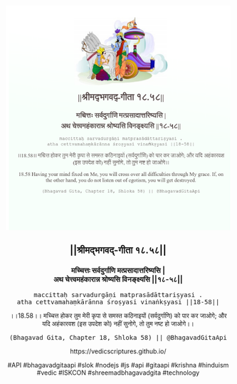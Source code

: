 <img src="../../asset/BG_18_58.png"/>
<center><h2>||श्रीमद्‍भगवद्‍-गीता १८.५८||</h2>
<h3>मच्चित्तः सर्वदुर्गाणि मत्प्रसादात्तरिष्यसि |<br/>अथ चेत्त्वमहंकारान्न श्रोष्यसि विनङ्क्ष्यसि ||१८-५८||</h3>
<pre>maccittaḥ sarvadurgāṇi matprasādāttariṣyasi .<br/>atha cettvamahaṃkārānna śroṣyasi vinaṅkṣyasi ||18-58||</pre>
<p>।।18.58।। मच्चित्त होकर तुम मेरी कृपा से समस्त कठिनाइयों (सर्वदुर्गाणि) को पार कर जाओगे; और यदि अहंकारवश (इस उपदेश को) नहीं सुनोगे, तो तुम नष्ट हो जाओगे।।</p>
<pre>(Bhagavad Gita, Chapter 18, Shloka 58) || @BhagavadGitaApi</pre><p>https://vedicscriptures.github.io/</p><p>#API #bhagavadgitaapi #slok #nodejs #js #api #gitaapi #krishna #hinduism #vedic #ISKCON #shreemadbhagavadgita #technology</p></center>
